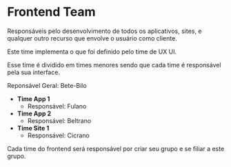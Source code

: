 # Frontend Team

Responsáveis pelo desenvolvimento de todos os aplicativos, sites, e qualquer outro recurso que envolve o usuário como cliente.

Este time implementa o que foi definido pelo time de UX UI.

Esse time é dividido em times menores sendo que cada time é responsável pela sua interface.

Reponsável Geral: Bete-Bilo

- **Time App 1**
  - Responsável: Fulano
- **Time App 2**
  - Responsável: Beltrano
- **Time Site 1**
  - Responsável: Cicrano

Cada time do frontend será responsável por criar seu grupo e se filiar a este grupo.

